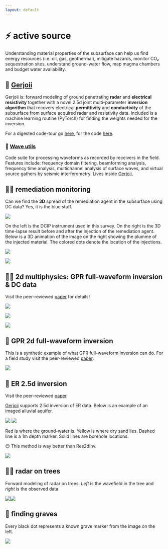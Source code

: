 ```yaml
---
layout: default
---
```


# ⚡ active source

Understanding material properties of the subsurface can help us find energy resources (i.e. oil, gas, geothermal), mitigate hazards, monitor CO₂ sequestration sites, understand ground-water flow, map magma chambers and budget water availability.

## 🔰 [Gerjoii](https://github.com/diegozain/gerjoii)

Gerjoii is: forward modeling of ground penetrating **radar** and **electrical resistivity** together with a novel 2.5d joint multi-parameter **inversion algorithm** that recovers electrical **permittivity** and **conductivity** of the subsurface from surface acquired radar and resistivity data. Included is a machine learning routine (PyTorch) for finding the weights needed for the inversion.

For a digested code-tour go [here](https://github.com/diegozain/gerjoii/blob/master/docs/manuals/about/gerjoii-show.pdf), for the code [here](https://github.com/diegozain/gerjoii).

### 🌊 [Wave utils](./gerjoii)

Code suite for processing waveforms as recorded by receivers in the field. Features include: frequency domain filtering, beamforming analysis, frequency time analysis, multichannel analysis of surface waves, and virtual source gathers by seismic interferometry. Lives inside [Gerjoii.](https://github.com/diegozain/gerjoii)

## 🔌⛽ remediation monitoring

Can we find the **3D** spread of the remediation agent in the subsurface using DC data? Yes, it is the blue stuff.

![](images/adapt-dcip.png)

On the left is the DCIP instrument used in this survey. On the right is the 3D time-lapse result before and after the injection of the remediation agent. Below is a 3D animation of the image on the right showing the plumme of the injected material. The colored dots denote the location of the injections.

![](images/quots.gif)

![](images/quots23.gif)

## 📡🔌 2d multiphysics: GPR full-waveform inversion & DC data

Visit the peer-reviewed [paper](https://doi.org/10.1190/geo2021-0161.1) for details!

![](images/condus.png)

![](images/wavefield-wbg.gif)

![](images/data-wdc-color.png)

## 📡 GPR 2d full-waveform inversion

This is a synthetic example of what GPR full-waveform inversion can do. For a field study visit the peer-reviewed [paper](https://doi.org/10.1190/geo2021-0161.1).

![](images/tinyradar.png)

## 🔌 ER 2.5d inversion

Visit the peer-reviewed [paper](https://library.seg.org/doi/10.1190/geo2020-0373.1)

[Gerjoii](https://github.com/diegozain/gerjoii) supports 2.5d inversion of ER data. Below is an example of an imaged alluvial aquifer.

![](images/bhrs-er.jpg)
![](images/bhrs-dc.png)

Red is where the ground-water is. Yellow is where dry sand lies. Dashed line is a 1m depth marker. Solid lines are borehole locations.

😉 This method is way better than Res2dInv.

![](images/gerjoii-vs-res2dinv.png)

## 📡🌳 radar on trees

Forward modeling of radar on trees. _Left_ is the wavefield in the tree and _right_ is the observed data.

![](images/wavefield.gif)![](images/line1-tree.png)

## 👻 finding graves

Every black dot represents a known grave marker from the image on the left.

[![](images/idaho-energy.jpg)](./)
